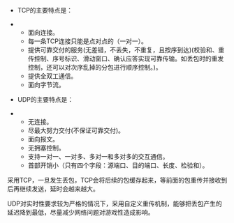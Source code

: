 - TCP的主要特点是：

- - 面向连接。
  - 每一条TCP连接只能是点对点的（一对一）。
  - 提供可靠交付的服务(无差错，不丢失，不重复，且按序到达)(校验和、重传控制、序号标识、滑动窗口、确认应答实现可靠传输。如丢包时的重发控制，还可以对次序乱掉的分包进行顺序控制。)。
  - 提供全双工通信。
  - 面向字节流。

- UDP的主要特点是：

- - 无连接。
  - 尽最大努力交付(不保证可靠交付)。
  - 面向报文。
  - 无拥塞控制。
  - 支持一对一、一对多、多对一和多对多的交互通信。
  - 首部开销小（只有四个字段：源端口、目的端口、长度、检验和）。

采用TCP，一旦发生丢包，TCP会将后续的包缓存起来，等前面的包重传并接收到后再继续发送，延时会越来越大。

UDP对实时性要求较为严格的情况下，采用自定义重传机制，能够把丢包产生的延迟降到最低，尽量减少网络问题对游戏性造成影响。